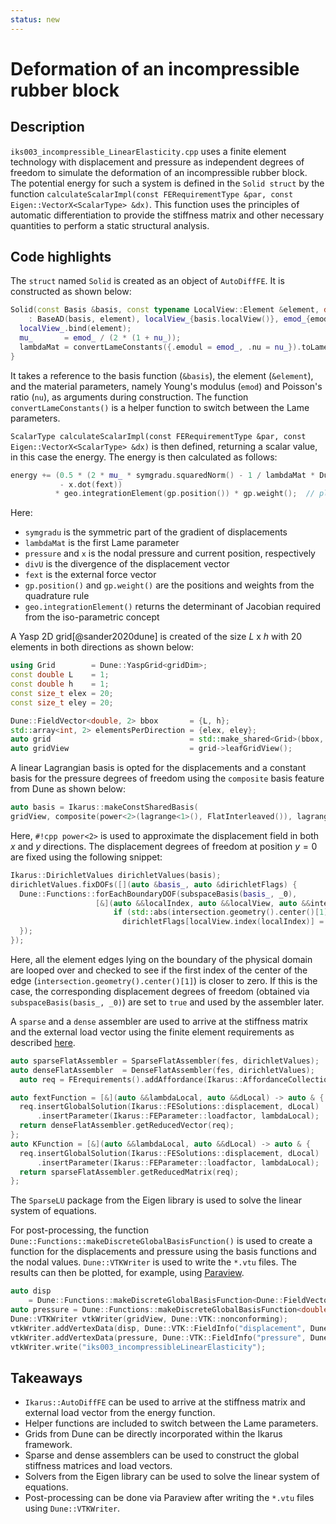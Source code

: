 ```yaml
---
status: new
---
```

<!--
SPDX-FileCopyrightText: 2022 The Ikarus Developers mueller@ibb.uni-stuttgart.de
SPDX-License-Identifier: CC-BY-SA-4.0
-->

# Deformation of an incompressible rubber block

## Description

`iks003_incompressible_LinearElasticity.cpp` uses a finite element technology with displacement and pressure as
independent degrees of freedom to simulate the deformation of an incompressible rubber block. The potential energy 
for such a system is defined in the `Solid struct` by the function
`calculateScalarImpl(const FERequirementType &par, const Eigen::VectorX<ScalarType> &dx)`. 
This function uses the principles of automatic differentiation to provide the stiffness matrix and
other necessary quantities to perform a static structural analysis.

## Code highlights

The `struct` named `Solid` is created as an object of `AutoDiffFE`. It is constructed as shown below:
```cpp
Solid(const Basis &basis, const typename LocalView::Element &element, double emod, double nu)
    : BaseAD(basis, element), localView_{basis.localView()}, emod_{emod}, nu_{nu} {
  localView_.bind(element);
  mu_       = emod_ / (2 * (1 + nu_));
  lambdaMat = convertLameConstants({.emodul = emod_, .nu = nu_}).toLamesFirstParameter();
}
```
It takes a reference to the basis function (`&basis`), the element (`&element`), and the material parameters, namely Young's modulus 
(`emod`) and Poisson's ratio (`nu`), as arguments during construction. The function `convertLameConstants()` is a helper function
to switch between the Lame parameters.

`ScalarType calculateScalarImpl(const FERequirementType &par, const Eigen::VectorX<ScalarType> &dx)` is 
then defined, returning a scalar value, in this case the energy.
The energy is then calculated as follows:
```cpp
energy += (0.5 * (2 * mu_ * symgradu.squaredNorm() - 1 / lambdaMat * Dune::power(pressure, 2)) + pressure * divU
           - x.dot(fext))
          * geo.integrationElement(gp.position()) * gp.weight();  // plane strain for 2D
```
Here: 
- `symgradu` is the symmetric part of the gradient of displacements 
- `lambdaMat` is the first Lame parameter
- `pressure` and `x` is the nodal pressure and current position, respectively
- `divU` is the divergence of the displacement vector
- `fext` is the external force vector
- `gp.position()` and `gp.weight()` are the positions and weights from the quadrature rule
- `geo.integrationElement()` returns the determinant of Jacobian required from the iso-parametric concept

A Yasp 2D grid[@sander2020dune] is created of the size $L$ x $h$ with 20 elements in both directions as shown below: 
```cpp
using Grid        = Dune::YaspGrid<gridDim>;
const double L    = 1;
const double h    = 1;
const size_t elex = 20;
const size_t eley = 20;

Dune::FieldVector<double, 2> bbox       = {L, h};
std::array<int, 2> elementsPerDirection = {elex, eley};
auto grid                               = std::make_shared<Grid>(bbox, elementsPerDirection);
auto gridView                           = grid->leafGridView();
```
A linear Lagrangian basis is opted for the displacements and a constant basis for the pressure degrees of freedom using the
`composite` basis feature from Dune as shown below:
```cpp
auto basis = Ikarus::makeConstSharedBasis(
gridView, composite(power<2>(lagrange<1>(), FlatInterleaved()), lagrange<0>(), FlatLexicographic()));
```
Here, `#!cpp power<2>` is used to approximate the displacement field in both $x$ and $y$ directions. 
The displacement degrees of freedom at position $y=0$ are fixed using the following snippet:
```cpp
Ikarus::DirichletValues dirichletValues(basis);
dirichletValues.fixDOFs([](auto &basis_, auto &dirichletFlags) {
  Dune::Functions::forEachBoundaryDOF(subspaceBasis(basis_, _0),
                   [&](auto &&localIndex, auto &&localView, auto &&intersection) {
                       if (std::abs(intersection.geometry().center()[1]) < 1e-8)
                         dirichletFlags[localView.index(localIndex)] = true;
  });
}); 
```
Here, all the element edges lying on the boundary of the physical domain are looped over and checked to see if the first index 
of the center of the edge (`intersection.geometry().center()[1]`) is closer to zero. If this is the case, the corresponding displacement 
degrees of freedom (obtained via `subspaceBasis(basis_, _0)`) are set to `true` and used by the assembler later.

A `sparse` and a `dense` assembler are used to arrive at the stiffness matrix and the external load vector using the 
finite element requirements as described [here](../01_framework/feRequirements.md#fe-requirements).  
```cpp
auto sparseFlatAssembler = SparseFlatAssembler(fes, dirichletValues);
auto denseFlatAssembler  = DenseFlatAssembler(fes, dirichletValues);
  auto req = FErequirements().addAffordance(Ikarus::AffordanceCollections::elastoStatics);

auto fextFunction = [&](auto &&lambdaLocal, auto &&dLocal) -> auto & {
  req.insertGlobalSolution(Ikarus::FESolutions::displacement, dLocal)
      .insertParameter(Ikarus::FEParameter::loadfactor, lambdaLocal);
  return denseFlatAssembler.getReducedVector(req);
};
auto KFunction = [&](auto &&lambdaLocal, auto &&dLocal) -> auto & {
  req.insertGlobalSolution(Ikarus::FESolutions::displacement, dLocal)
      .insertParameter(Ikarus::FEParameter::loadfactor, lambdaLocal);
  return sparseFlatAssembler.getReducedMatrix(req);
};
```
The `SparseLU` package from the Eigen library is used to solve the linear system of equations. 

For post-processing, the function `Dune::Functions::makeDiscreteGlobalBasisFunction()` is used to create a function for 
the displacements and pressure using the basis functions and the nodal values. `Dune::VTKWriter` is used to write 
the `*.vtu` files. The results can then be plotted, for example, using [Paraview](https://www.paraview.org/).
```cpp
auto disp
    = Dune::Functions::makeDiscreteGlobalBasisFunction<Dune::FieldVector<double, 2>>(subspaceBasis(*basis, _0), d);
auto pressure = Dune::Functions::makeDiscreteGlobalBasisFunction<double>(subspaceBasis(*basis, _1), d);
Dune::VTKWriter vtkWriter(gridView, Dune::VTK::nonconforming);
vtkWriter.addVertexData(disp, Dune::VTK::FieldInfo("displacement", Dune::VTK::FieldInfo::Type::vector, 2));
vtkWriter.addVertexData(pressure, Dune::VTK::FieldInfo("pressure", Dune::VTK::FieldInfo::Type::scalar, 1));
vtkWriter.write("iks003_incompressibleLinearElasticity");
```

## Takeaways

- `Ikarus::AutoDiffFE` can be used to arrive at the stiffness matrix and external load vector from the energy function.
- Helper functions are included to switch between the Lame parameters.
- Grids from Dune can be directly incorporated within the Ikarus framework.
- Sparse and dense assemblers can be used to construct the global stiffness matrices and load vectors.
- Solvers from the Eigen library can be used to solve the linear system of equations.
- Post-processing can be done via Paraview after writing the `*.vtu` files using `Dune::VTKWriter`.
